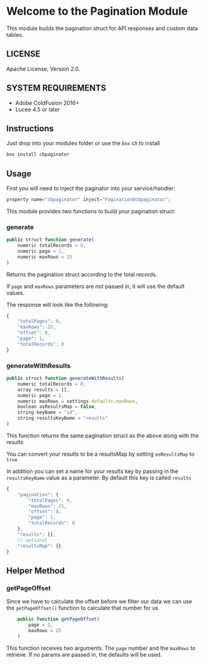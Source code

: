 # Welcome to the Pagination Module

This module builds the pagination struct for API responses and custom data tables.

## LICENSE

Apache License, Version 2.0.


## SYSTEM REQUIREMENTS

- Adobe ColdFusion 2016+
- Lucee 4.5 or later

## Instructions

Just drop into your modules folder or use the `box` cli to install

```bash
box install cbpaginator
```


## Usage

First you will need to inject the paginator into your service/handler:

```js
property name="cbpaginator" inject="Pagination@cbpaginator";
```

This module provides two functions to build your pagination struct:

### generate

```js
public struct function generate(
    numeric totalRecords = 0,
    numeric page = 1,
    numeric maxRows = 25
)
```

Returns the pagination struct according to the total records.

If `page` and `maxRows` parameters are not passed in, it will use the default values.

The response will look like the following:

```js
{
    "totalPages": 0,
    "maxRows": 25,
    "offset": 0,
    "page": 1,
    "totalRecords": 0
}
```

### generateWithResults

```js
public struct function generateWithResults(
    numeric totalRecords = 0,
    array results = [],
    numeric page = 1,
    numeric maxRows = settings.defaults.maxRows,
    boolean asResultsMap = false,
    string keyName = "id",
    string resultsKeyName = "results"
)
```

This function returns the same pagination struct as the above along with the results

You can convert your results to be a resultsMap by setting `asResultsMap` to `true`

In addition you can set a name for your results key by passing in the `resultsKeyName` value as a parameter. By default this key is called `results`

```js
{
    "pagination": {
        "totalPages": 0,
        "maxRows": 25,
        "offset": 0,
        "page": 1,
        "totalRecords": 0
    },
    "results": [],
    // optional
    "resultsMap": {}
}
```

## Helper Method

### getPageOffset

Since we have to calculate the offset before we filter our data we can use the `getPageOffset()` function to calculate that number for us

```js
	public function getPageOffset( 
        page = 1,
        maxRows = 25 
    )
```

This function receives two arguments. The `page` number and the `maxRows` to retrieve. If no params are passed in, the defaults will be used.


